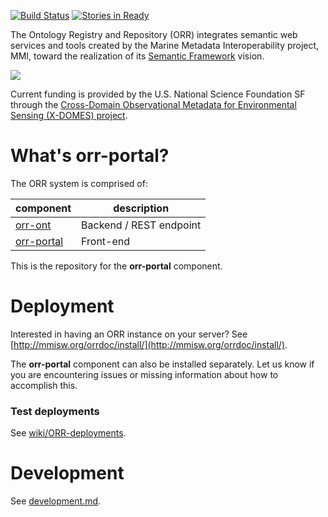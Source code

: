 [![Build Status](https://travis-ci.org/mmisw/orr-portal.svg)](https://travis-ci.org/mmisw/orr-portal)
[![Stories in Ready](https://badge.waffle.io/mmisw/orr-portal.svg?label=ready&title=Ready)](http://waffle.io/mmisw/orr-portal)

The Ontology Registry and Repository (ORR) integrates semantic web services and tools
created by the Marine Metadata Interoperability project, MMI, toward the realization
of its [Semantic Framework](http://marinemetadata.org/semanticframework) vision.

[![](http://marinemetadata.org/files/mmi/semantic_framework.jpg)](http://marinemetadata.org/semanticframework)

Current funding is provided by the U.S. National Science Foundation SF through the 
[Cross-Domain Observational Metadata for Environmental Sensing (X-DOMES) project](
https://www.earthcube.org/group/x-domes).                       

# What's orr-portal?

The ORR system is comprised of: 

| component | description |
|-----------|-------------|
| [orr-ont](https://github.com/mmisw/orr-ont)       | Backend / REST endpoint | 
| [orr-portal](https://github.com/mmisw/orr-portal) | Front-end |

This is the repository for the **orr-portal** component.


# Deployment

Interested in having an ORR instance on your server? See 
[http://mmisw.org/orrdoc/install/](http://mmisw.org/orrdoc/install/).

The **orr-portal** component can also be installed separately. Let us know if you are
encountering issues or missing information about how to accomplish this.

### Test deployments

See [wiki/ORR-deployments](https://github.com/mmisw/orr-portal/wiki/ORR-deployments).


# Development

See [development.md](https://github.com/mmisw/orr-portal/blob/master/development.md).
